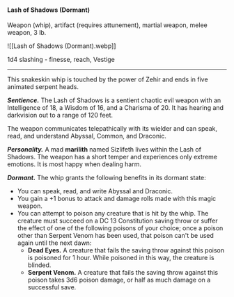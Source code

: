 #### Lash of Shadows (Dormant)

Weapon (whip), artifact (requires attunement), martial weapon, melee weapon, 3 lb.

![[Lash of Shadows (Dormant).webp]]

1d4 slashing  - finesse, reach, Vestige

---

This snakeskin whip is touched by the power of Zehir and ends in five animated serpent heads.

***Sentience.*** The Lash of Shadows is a sentient chaotic evil weapon with an Intelligence of 18, a Wisdom of 16, and a Charisma of 20. It has hearing and darkvision out to a range of 120 feet.

The weapon communicates telepathically with its wielder and can speak, read, and understand Abyssal, Common, and Draconic.

***Personality.*** A mad **marilith** named Sizlifeth lives within the Lash of Shadows. The weapon has a short temper and experiences only extreme emotions. It is most happy when dealing harm.

***Dormant.*** The whip grants the following benefits in its dormant state:

- You can speak, read, and write Abyssal and Draconic.
- You gain a +1 bonus to attack and damage rolls made with this magic weapon.
- You can attempt to poison any creature that is hit by the whip. The creature must succeed on a DC 13 Constitution saving throw or suffer the effect of one of the following poisons of your choice; once a poison other than Serpent Venom has been used, that poison can't be used again until the next dawn:
  - **Dead Eyes.** A creature that fails the saving throw against this poison is poisoned for 1 hour. While poisoned in this way, the creature is blinded.
  - **Serpent Venom.** A creature that fails the saving throw against this poison takes 3d6 poison damage, or half as much damage on a successful save.

> #